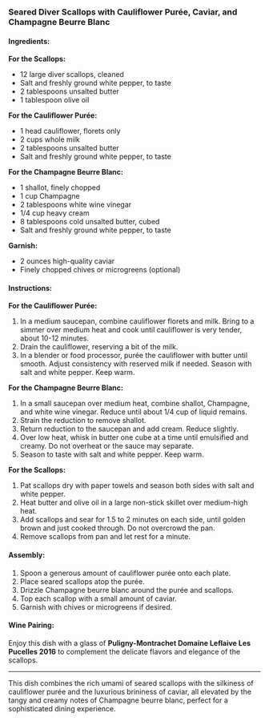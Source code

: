 ### Seared Diver Scallops with Cauliflower Purée, Caviar, and Champagne Beurre Blanc

#### Ingredients:

**For the Scallops:**
- 12 large diver scallops, cleaned
- Salt and freshly ground white pepper, to taste
- 2 tablespoons unsalted butter
- 1 tablespoon olive oil

**For the Cauliflower Purée:**
- 1 head cauliflower, florets only
- 2 cups whole milk
- 2 tablespoons unsalted butter
- Salt and freshly ground white pepper, to taste

**For the Champagne Beurre Blanc:**
- 1 shallot, finely chopped
- 1 cup Champagne
- 2 tablespoons white wine vinegar
- 1/4 cup heavy cream
- 8 tablespoons cold unsalted butter, cubed
- Salt and freshly ground white pepper, to taste

**Garnish:**
- 2 ounces high-quality caviar
- Finely chopped chives or microgreens (optional)

#### Instructions:

**For the Cauliflower Purée:**
1. In a medium saucepan, combine cauliflower florets and milk. Bring to a simmer over medium heat and cook until cauliflower is very tender, about 10-12 minutes.
2. Drain the cauliflower, reserving a bit of the milk.
3. In a blender or food processor, purée the cauliflower with butter until smooth. Adjust consistency with reserved milk if needed. Season with salt and white pepper. Keep warm.

**For the Champagne Beurre Blanc:**
1. In a small saucepan over medium heat, combine shallot, Champagne, and white wine vinegar. Reduce until about 1/4 cup of liquid remains.
2. Strain the reduction to remove shallot.
3. Return reduction to the saucepan and add cream. Reduce slightly.
4. Over low heat, whisk in butter one cube at a time until emulsified and creamy. Do not overheat or the sauce may separate.
5. Season to taste with salt and white pepper. Keep warm.

**For the Scallops:**
1. Pat scallops dry with paper towels and season both sides with salt and white pepper.
2. Heat butter and olive oil in a large non-stick skillet over medium-high heat.
3. Add scallops and sear for 1.5 to 2 minutes on each side, until golden brown and just cooked through. Do not overcrowd the pan.
4. Remove scallops from pan and let rest for a minute.

#### Assembly:
1. Spoon a generous amount of cauliflower purée onto each plate.
2. Place seared scallops atop the purée.
3. Drizzle Champagne beurre blanc around the purée and scallops.
4. Top each scallop with a small amount of caviar.
5. Garnish with chives or microgreens if desired.

#### Wine Pairing:
Enjoy this dish with a glass of **Puligny-Montrachet Domaine Leflaive Les Pucelles 2016** to complement the delicate flavors and elegance of the scallops.

---

This dish combines the rich umami of seared scallops with the silkiness of cauliflower purée and the luxurious brininess of caviar, all elevated by the tangy and creamy notes of Champagne beurre blanc, perfect for a sophisticated dining experience.